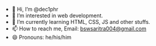 - 👋 Hi, I’m @dec1phr
- 👀 I’m interested in web development.
- 🌱 I’m currently learning HTML, CSS, JS and other stuffs.
- 📫 How to reach me, Email: bswsaritra004@gmail.com
- 😄 Pronouns: he/his/him
  

<!---
dec1phr/dec1phr is a ✨ special ✨ repository because its `README.md` (this file) appears on your GitHub profile.
You can click the Preview link to take a look at your changes.
--->
